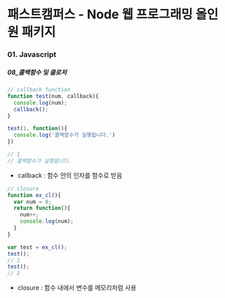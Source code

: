 # 패스트캠퍼스 - Node 웹 프로그래밍 올인원 패키지

### 01. Javascript

##### 08_콜백함수 및 클로저	

```javascript
// callback function
function test(num, callback){
  console.log(num);
  callback();
}

test(1, function(){
  console.log('콜백함수가 실행됩니다.')
})

// 1
// 콜백함수가 실행됩니다.
```

* callback : 함수 안의 인자를 함수로 받음



```javascript
// closure
function ex_cl(){
  var num = 0;
  return function(){
    num++;
    console.log(num);
  }
}

var test = ex_cl();
test();
// 1
test();
// 2
```

* closure : 함수 내에서 변수를 메모리처럼 사용
